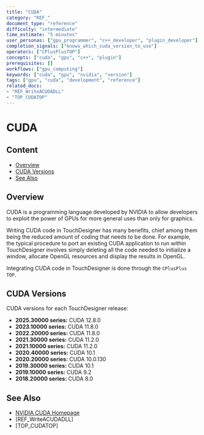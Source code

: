 ```yaml
---
title: "CUDA"
category: "REF_"
document_type: "reference"
difficulty: "intermediate"
time_estimate: "5 minutes"
user_personas: ["gpu_programmer", "c++_developer", "plugin_developer"]
completion_signals: ["knows_which_cuda_version_to_use"]
operators: ["CPlusPlusTOP"]
concepts: ["cuda", "gpu", "c++", "plugin"]
prerequisites: []
workflows: ["gpu_computing"]
keywords: ["cuda", "gpu", "nvidia", "version"]
tags: ["gpu", "cuda", "development", "reference"]
related_docs:
- "REF_WriteACUDADLL"
- "TOP_CUDATOP"
---
```


# CUDA

## Content
- [Overview](#overview)
- [CUDA Versions](#cuda-versions)
- [See Also](#see-also)

## Overview

CUDA is a programming language developed by NVIDIA to allow developers to exploit the power of GPUs for more general uses than only for graphics.

Writing CUDA code in TouchDesigner has many benefits, chief among them being the reduced amount of coding that needs to be done. For example, the typical procedure to port an existing CUDA application to run within TouchDesigner involves simply deleting all the code needed to initialize a window, allocate OpenGL resources and display the results in OpenGL.

Integrating CUDA code in TouchDesigner is done through the `CPlusPlus TOP`.

## CUDA Versions

CUDA versions for each TouchDesigner release:

- **2025.30000 series:** CUDA 12.8.0
- **2023.10000 series:** CUDA 11.8.0
- **2022.20000 series:** CUDA 11.8.0
- **2021.30000 series:** CUDA 11.2.0
- **2021.10000 series:** CUDA 11.2.0
- **2020.40000 series:** CUDA 10.1
- **2020.20000 series:** CUDA 10.0.130
- **2019.30000 series:** CUDA 10.1
- **2019.10000 series:** CUDA 9.2
- **2018.20000 series:** CUDA 8.0

## See Also

- [NVIDIA CUDA Homepage](https://developer.nvidia.com/cuda-zone)
- [REF_WriteACUDADLL]
- [TOP_CUDATOP]
